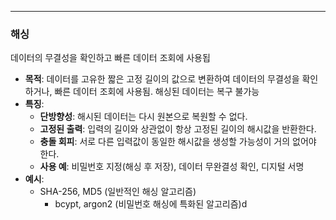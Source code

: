 
---

### 해싱

데이터의 무결성을 확인하고 빠른 데이터 조회에 사용됩

- **목적**: 데이터를 고유한 짧은 고정 길이의 값으로 변환하여 데이터의 무결성을 확인하거나, 빠른 데이터 조회에 사용됨. 해싱된 데이터는 복구 불가능
- **특징**: 
	- **단방향성**: 해시된 데이터는 다시 원본으로 복원할 수 없다.
	- **고정된 출력**: 입력의 길이와 상관없이 항상 고정된 길이의 해시값을 반환한다.
	- **충돌 회피**: 서로 다른 입력값이 동일한 해시값을 생성할 가능성이 거의 없어야 한다.
	- **사용 예**: 비밀번호 지정(해싱 후 저장), 데이터 무완결성 확인, 디지털 서명
- **예시**:
	- SHA-256, MD5 (일반적인 해싱 알고리즘)
		- bcypt, argon2 (비밀번호 해싱에 특화된 알고리즘)d


